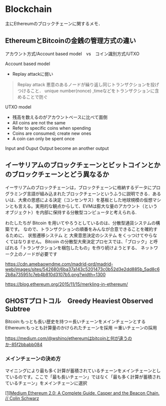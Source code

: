 # Blockchain
主にEthereumのブロックチェーンに関するメモ．

## EthereumとBitcoinの金銭の管理方式の違い
アカウント方式/Account based model　vs　コイン識別方式/UTXO

Account based model
 - Replay attackに弱い

> Replay attack
悪意のあるノードが繰り返し同じトランザクションを投げつけること．
unique number(nonce) ,timeなどをトランザクションに含めることで防ぐ

UTXO model
 - 残高を数えるのがアカウントベースに比べて面倒
 - All coins are not the same
 - Refer to specific coins when spending
 - Coins are consumed; create new ones
 - A coin can only be spent once

Input and Ouput 
Output become an another output

## イーサリアムのブロックチェーンとビットコインとかのブロックチェーンとどう異なるか  
イーサリアムのブロックチェーンは，ブロックチェーンに格納するデータにプログラミング言語が組み込まれたブロックチェーンというふうに説明できる．あるいは、大衆の思惑による決定（コンセンサス）を基板とした地球規模の仮想マシンとも言える。実用的な観点からして、EVMは膨大な量のアカウント（というオブジェクト）を内部に保持する分散型コンピュータと考えられる.  
  
わたしたちが Bitcoin を用いてやろうとしているのは、分散型通貨システムの構築です。 なので、トランザクションの順番をみんなが合意できることを確約するために、 状態遷移システム と 大衆意思決定のシステム をくっつけてやらなくてはなりません。 Bitcoin の分散型大衆決定プロセスでは、「ブロック」と呼ばれる「トランザクションを梱包したもの」を作り続けようとする、 ネットワーク上のノードが必要です  
  
https://cdn.amebaowndme.com/madrid-prd/madrid-web/images/sites/542680/6ba37a143c5201473c0b52d3e2dd885b_5ad8c62b8a735951c7eb4b810d3107b5.png?width=1300  
  
https://blog.ethereum.org/2015/11/15/merkling-in-ethereum/



## GHOSTプロトコル　Greedy Heaviest Observed Subtree
Bitcoin:もっとも長い歴史を持つ＝長いチェーンをメインチェーンとする  
Ethereum:もっとも計算量のかけられたチェーンを採用
＝重いチェーンの採用  

https://medium.com/@wshino/ethereumはbitcoinと何が違うのか-85f2bbabb084

### メインチェーンの決め方
マイニングにより最も多く計算が蓄積されているチェーンをメインチェーンとしているのです。ここで「最も長いチェーン」ではなく「最も多く計算が蓄積されているチェーン」をメインチェーンに選択

[[1]Medium Ethereum 2.0: A Complete Guide. Casper and the Beacon Chain.  // Colin Schwarz ](https://medium.com/chainsafe-systems/ethereum-2-0-a-complete-guide-casper-and-the-beacon-chain-be95129fc6c1)

